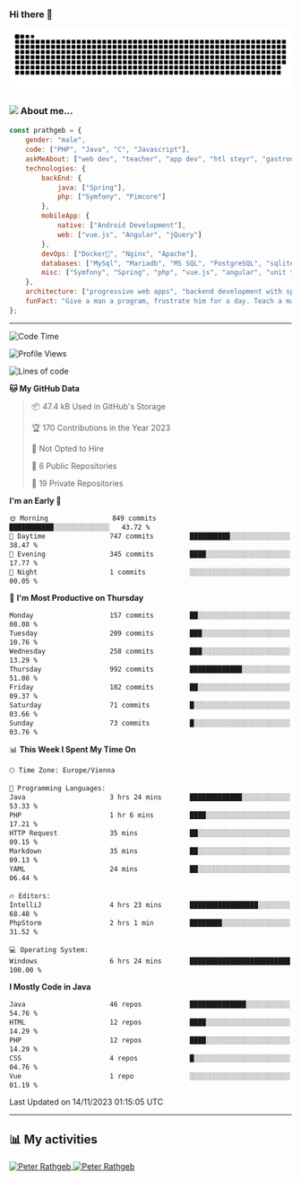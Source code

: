 ### Hi there 👋

<div align="center">
  <img  src="https://github.com/1999AZZAR/1999AZZAR/blob/main/resources/img/grid-snake.svg"
       alt="snake" />
</div>

### <img src="https://media.giphy.com/media/VgCDAzcKvsR6OM0uWg/giphy.gif" width="50"> About me...  

```javascript
const prathgeb = {
    gender: "male",
    code: ["PHP", "Java", "C", "Javascript"],
    askMeAbout: ["web dev", "teacher", "app dev", "htl steyr", "gastronaut"],
    technologies: {
        backEnd: {
            java: ["Spring"],
            php: ["Symfony", "Pimcore"]
        },
        mobileApp: {
            native: ["Android Development"],
            web: ["vue.js", "Angular", "jQuery"]
        },
        devOps: ["Docker🐳", "Nginx", "Apache"],
        databases: ["MySql", "Mariadb", "MS SQL", "PostgreSQL", "sqlite"],
        misc: ["Symfony", "Spring", "php", "vue.js", "angular", "unit testing", "ci/cd using github actions"]
    },
    architecture: ["progressive web apps", "backend development with spring", "backend development with symfony"],
    funFact: "Give a man a program, frustrate him for a day. Teach a man to program, frustrate him for a lifetime."
};
```

---
<!--START_SECTION:waka-->
![Code Time](http://img.shields.io/badge/Code%20Time-394%20hrs%2014%20mins-blue)

![Profile Views](http://img.shields.io/badge/Profile%20Views-0-blue)

![Lines of code](https://img.shields.io/badge/From%20Hello%20World%20I%27ve%20Written-2.5%20million%20lines%20of%20code-blue)

**🐱 My GitHub Data** 

> 📦 47.4 kB Used in GitHub's Storage 
 > 
> 🏆 170 Contributions in the Year 2023
 > 
> 🚫 Not Opted to Hire
 > 
> 📜 6 Public Repositories 
 > 
> 🔑 19 Private Repositories 
 > 
**I'm an Early 🐤** 

```text
🌞 Morning                849 commits         ███████████░░░░░░░░░░░░░░   43.72 % 
🌆 Daytime                747 commits         ██████████░░░░░░░░░░░░░░░   38.47 % 
🌃 Evening                345 commits         ████░░░░░░░░░░░░░░░░░░░░░   17.77 % 
🌙 Night                  1 commits           ░░░░░░░░░░░░░░░░░░░░░░░░░   00.05 % 
```
📅 **I'm Most Productive on Thursday** 

```text
Monday                   157 commits         ██░░░░░░░░░░░░░░░░░░░░░░░   08.08 % 
Tuesday                  209 commits         ███░░░░░░░░░░░░░░░░░░░░░░   10.76 % 
Wednesday                258 commits         ███░░░░░░░░░░░░░░░░░░░░░░   13.29 % 
Thursday                 992 commits         █████████████░░░░░░░░░░░░   51.08 % 
Friday                   182 commits         ██░░░░░░░░░░░░░░░░░░░░░░░   09.37 % 
Saturday                 71 commits          █░░░░░░░░░░░░░░░░░░░░░░░░   03.66 % 
Sunday                   73 commits          █░░░░░░░░░░░░░░░░░░░░░░░░   03.76 % 
```


📊 **This Week I Spent My Time On** 

```text
🕑︎ Time Zone: Europe/Vienna

💬 Programming Languages: 
Java                     3 hrs 24 mins       █████████████░░░░░░░░░░░░   53.33 % 
PHP                      1 hr 6 mins         ████░░░░░░░░░░░░░░░░░░░░░   17.21 % 
HTTP Request             35 mins             ██░░░░░░░░░░░░░░░░░░░░░░░   09.15 % 
Markdown                 35 mins             ██░░░░░░░░░░░░░░░░░░░░░░░   09.13 % 
YAML                     24 mins             ██░░░░░░░░░░░░░░░░░░░░░░░   06.44 % 

🔥 Editors: 
IntelliJ                 4 hrs 23 mins       █████████████████░░░░░░░░   68.48 % 
PhpStorm                 2 hrs 1 min         ████████░░░░░░░░░░░░░░░░░   31.52 % 

💻 Operating System: 
Windows                  6 hrs 24 mins       █████████████████████████   100.00 % 
```

**I Mostly Code in Java** 

```text
Java                     46 repos            ██████████████░░░░░░░░░░░   54.76 % 
HTML                     12 repos            ████░░░░░░░░░░░░░░░░░░░░░   14.29 % 
PHP                      12 repos            ████░░░░░░░░░░░░░░░░░░░░░   14.29 % 
CSS                      4 repos             █░░░░░░░░░░░░░░░░░░░░░░░░   04.76 % 
Vue                      1 repo              ░░░░░░░░░░░░░░░░░░░░░░░░░   01.19 % 
```




 Last Updated on 14/11/2023 01:15:05 UTC
<!--END_SECTION:waka-->

---
  ## 📊 My activities
  <a href="https://github.com/prathgeb">
    <img width=450 height=170 align="center" alt="Peter Rathgeb" src="https://github-readme-stats.vercel.app/api?username=prathgeb&include_all_commits=true&count_private=true&theme=midnight-purple&show_icons=true&bg_color=0D1117&hide_border=true" />
  </a>
  <a href="https://github.com/prathgeb">
    <img align="center" alt="Peter Rathgeb" src="https://github-readme-stats.vercel.app/api/top-langs/?username=prathgeb&include_all_commits=true&count_private=true&theme=midnight-purple&show_icons=true&layout=compact&bg_color=0D1117&hide_border=true" />
  </a>
